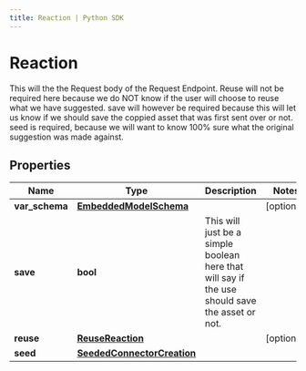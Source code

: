 ```yaml
---
title: Reaction | Python SDK
---
```


# Reaction

This will the the Request body of the Request Endpoint.  Reuse will not be required here because we do NOT know if the user will choose to reuse what we have suggested.  save will however be required because this will let us know if we should save the coppied asset that was first sent over or not.  seed is required, because we will want to know 100% sure what the original suggestion was made against.

## Properties

Name | Type | Description | Notes
------------ | ------------- | ------------- | -------------
**var_schema** | [**EmbeddedModelSchema**](EmbeddedModelSchema) |  | [optional] 
**save** | **bool** | This will just be a simple boolean here that will say if the use should save the asset or not. | 
**reuse** | [**ReuseReaction**](ReuseReaction) |  | [optional] 
**seed** | [**SeededConnectorCreation**](SeededConnectorCreation) |  | 


